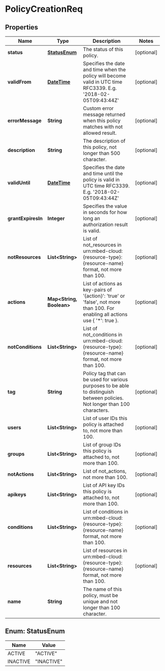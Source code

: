 
# PolicyCreationReq

## Properties
Name | Type | Description | Notes
------------ | ------------- | ------------- | -------------
**status** | [**StatusEnum**](#StatusEnum) | The status of this policy. |  [optional]
**validFrom** | [**DateTime**](DateTime.md) | Specifies the date and time when the policy will become valid in UTC time RFC3339. E.g. &#39;2018-02-05T09:43:44Z&#39; |  [optional]
**errorMessage** | **String** | Custom error message returned when this policy matches with not allowed result. |  [optional]
**description** | **String** | The description of this policy, not longer than 500 character. |  [optional]
**validUntil** | [**DateTime**](DateTime.md) | Specifies the date and time until the policy is valid in UTC time RFC3339. E.g. &#39;2018-02-05T09:43:44Z&#39; |  [optional]
**grantExpiresIn** | **Integer** | Specifies the value in seconds for how long an authorization result is valid. |  [optional]
**notResources** | **List&lt;String&gt;** | List of not_resources in urn:mbed-cloud:{resource-type}:{resource-name} format, not more than 100. |  [optional]
**actions** | **Map&lt;String, Boolean&gt;** | List of actions as key-pairs of &#39;{action}&#39;: &#39;true&#39; or &#39;false&#39;, not more than 100. For enabling all actions use { &#39;*&#39;: true }. |  [optional]
**notConditions** | **List&lt;String&gt;** | List of not_conditions in urn:mbed-cloud:{resource-type}:{resource-name} format, not more than 100. |  [optional]
**tag** | **String** | Policy tag that can be used for various purposes to be able to distinguish between policies. Not longer than 100 characters. |  [optional]
**users** | **List&lt;String&gt;** | List of user IDs this policy is attached to, not more than 100. |  [optional]
**groups** | **List&lt;String&gt;** | List of group IDs this policy is attached to, not more than 100. |  [optional]
**notActions** | **List&lt;String&gt;** | List of not_actions, not more than 100. |  [optional]
**apikeys** | **List&lt;String&gt;** | List of API key IDs this policy is attached to, not more than 100. |  [optional]
**conditions** | **List&lt;String&gt;** | List of conditions in urn:mbed-cloud:{resource-type}:{resource-name} format, not more than 100. |  [optional]
**resources** | **List&lt;String&gt;** | List of resources in urn:mbed-cloud:{resource-type}:{resource-name} format, not more than 100. |  [optional]
**name** | **String** | The name of this policy, must be unique and not longer than 100 character. | 


<a name="StatusEnum"></a>
## Enum: StatusEnum
Name | Value
---- | -----
ACTIVE | &quot;ACTIVE&quot;
INACTIVE | &quot;INACTIVE&quot;



